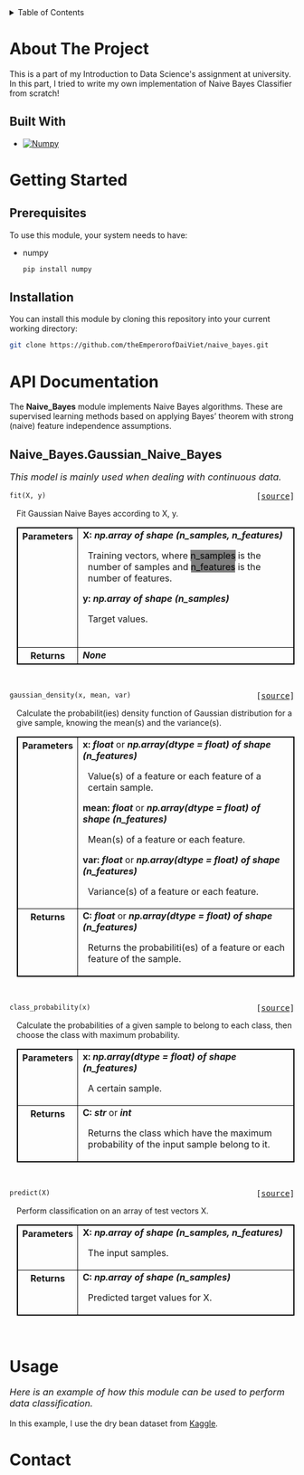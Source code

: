 <!-- TABLE OF CONTENTS -->
<details>
  <summary>Table of Contents</summary>
  <ol>
    <li>
      <a href="#about-the-project">About The Project</a>
      <ul>
        <li><a href="#built-with">Built With</a></li>
      </ul>
    </li>
    <li>
      <a href="#getting-started">Getting Started</a>
      <ul>
        <li><a href="#prerequisites">Prerequisites</a></li>
        <li><a href="#installation">Installation</a></li>
      </ul>
    </li>
    <li><a href="#api-documentation">API Documentation</li>
    <li><a href="#usage">Usage</a></li>
    <li><a href="#contact">Contact</a></li>
  </ol>
</details>


# About The Project

This is a part of my Introduction to Data Science's assignment at university. In this part, I tried to write my own implementation of Naive Bayes Classifier from scratch!



## Built With

* [![Numpy][Numpy-shield]][Numpy-url]



# Getting Started

## Prerequisites
To use this module, your system needs to have:
* numpy
    ```sh
    pip install numpy
    ```

## Installation
You can install this module by cloning this repository into your current working directory:
```sh
git clone https://github.com/theEmperorofDaiViet/naive_bayes.git
```

# API Documentation
The **Naive_Bayes** module implements Naive Bayes algorithms. These are supervised learning methods based on applying Bayes’ theorem with strong (naive) feature independence assumptions.

## Naive_Bayes.Gaussian_Naive_Bayes

<p style="font-size: 1.17em;"><i>This model is mainly used when dealing with continuous data.</i></p>

<p style="text-align:left;">
  <pre><code>fit(X, y)</code><span style="float:right;">[<a href="https://github.com/theEmperorofDaiViet/naive_bayes/blob/master/Naive_Bayes.py#L4">source</a>]</span></pre>
</p>

<p style="margin-left: 2.5%">Fit Gaussian Naive Bayes according to X, y.</p>

<table style="width: 97.5%; margin-left: 2.5%">
  <tr>
    <th>Parameters</th>
    <td>
      <b>X: <i>np.array of shape (n_samples, n_features)</i></b><br/>
      <p style="margin-left: 2.5%">Training vectors, where <mark>n_samples</mark> is the number of samples and <mark>n_features</mark> is the number of features.</p>
      <b>y: <i>np.array of shape (n_samples)</i></b><br/>
      <p style="margin-left: 2.5%">Target values.</p><br/>
    </td>
  </tr>
  <tr>
    <th>Returns</th>
    <td>
      <b><i>None</i></b><br/>
    </td>
  </tr>
</table><br/>

<p style="text-align:left;">
  <pre><code>gaussian_density(x, mean, var)</code><span style="float:right;">[<a href="https://github.com/theEmperorofDaiViet/naive_bayes/blob/master/Naive_Bayes.py#L19">source</a>]</span></pre>
</p>

<p style="margin-left: 2.5%">Calculate the probabilit(ies) density function of Gaussian distribution for a give sample, knowing the mean(s) and the variance(s).</p>

<table style="width: 97.5%; margin-left: 2.5%">
  <tr>
    <th>Parameters</th>
    <td>
      <b>x: <i>float </i></b> or <b><i> np.array(dtype = float) of shape (n_features)</i></b><br/>
      <p style="margin-left: 2.5%">Value(s) of a feature or each feature of a certain sample.</p>
      <b>mean: <i>float </i></b> or <b><i> np.array(dtype = float) of shape (n_features)</i></b><br/>
      <p style="margin-left: 2.5%">Mean(s) of a feature or each feature.</p>
      <b>var: <i>float </i></b> or <b><i> np.array(dtype = float) of shape (n_features)</i></b><br/>
      <p style="margin-left: 2.5%">Variance(s) of a feature or each feature.</p>
    </td>
  </tr>
  <tr>
    <th>Returns</th>
    <td>
      <b>C: <i>float </i></b> or <b><i> np.array(dtype = float) of shape (n_features)</i></b><br/>
      <p style="margin-left: 2.5%">Returns the probabiliti(es) of a feature or each feature of the sample.</p>
    </td>
  </tr>
</table><br/>

<p style="text-align:left;">
  <pre><code>class_probability(x)</code><span style="float:right;">[<a href="https://github.com/theEmperorofDaiViet/naive_bayes/blob/master/Naive_Bayes.py#L24">source</a>]</span></pre>
</p>

<p style="margin-left: 2.5%">Calculate the probabilities of a given sample to belong to each class, then choose the class with maximum probability.</p>

<table style="width: 97.5%; margin-left: 2.5%">
  <tr>
    <th>Parameters</th>
    <td>
      <b>x: <i>np.array(dtype = float) of shape (n_features)</i></b><br/>
      <p style="margin-left: 2.5%">A certain sample.</p>
    </td>
  </tr>
  <tr>
    <th>Returns</th>
    <td>
      <b>C: <i>str </i></b>or <b><i>int </i></b><br/>
      <p style="margin-left: 2.5%">Returns the class which have the maximum probability of the input sample belong to it.</p>
    </td>
  </tr>
</table><br/>

<p style="text-align:left;">
  <pre><code>predict(X)</code><span style="float:right;">[<a href="https://github.com/theEmperorofDaiViet/naive_bayes/blob/master/Naive_Bayes.py#L37">source</a>]</span></pre>
</p>

<p style="margin-left: 2.5%">Perform classification on an array of test vectors X.</p>

<table style="width: 97.5%; margin-left: 2.5%">
  <tr>
    <th>Parameters</th>
    <td>
      <b>X: <i>np.array of shape (n_samples, n_features)</i></b><br/>
      <p style="margin-left: 2.5%">The input samples.</p>
    </td>
  </tr>
  <tr>
    <th>Returns</th>
    <td>
      <b>C: <i>np.array of shape (n_samples)</i></b><br/>
      <p style="margin-left: 2.5%">Predicted target values for X.</p>
    </td>
  </tr>
</table><br/>

# Usage
<p style="font-size: 1.17em;"><i>Here is an example of how this module can be used to perform data classification.</i></p>

In this example, I use the dry bean dataset from [Kaggle](https://www.kaggle.com/datasets/muratkokludataset/dry-bean-dataset).



# Contact



<!-- MARKDOWN LINKS & IMAGES -->
[Numpy-shield]: https://img.shields.io/badge/numpy-%23013243.svg?style=for-the-badge&logo=numpy&logoColor=white
[Numpy-url]: https://numpy.org
<style>
table, th, td {
  border: 1px solid black;
  border-collapse: collapse;
}
th {
  align: left;
  vertical-align: top;
  width: 12%
}
mark {
  background-color: gray;
  color: black;
}
</style>